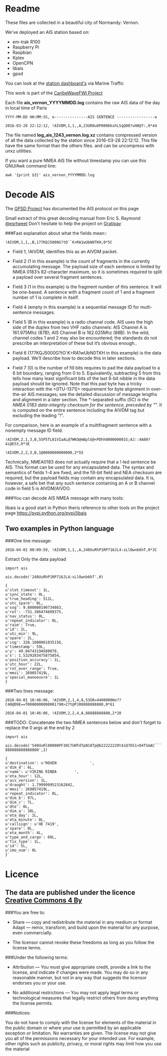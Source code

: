 Readme
======
                                                                                
These files are collected in a beautiful city of Normandy: Vernon.

We've deployed an AIS station based on:

* em-trak R100
* Raspberry Pi
* Raspbian
* Kplex
* OpenCPN
* libais
* gpsd

You can look at the [station dashboard's](http://www.marinetraffic.com/en/ais/details/stations/1243 "Marine Traffic") via Marine Traffic


This work is part of the [CaribeWaveFWI Project](https://github.com/caribewave "CaribeWaveFWI")

Each file **ais_vernon_YYYYMMDD.log** contains the raw AIS data of the day in local time of Paris

`YYYY-MM-DD HH:MM:SS, o---------------AIS SENTENCE -----------------o`

`2016-03-28 22:12:12, !AIVDM,1,1,,A,23GR0u0P0006kshL5qQ00?vH0@7:,0*44`
                                                                              
The file named **log_ais_1243_vernon.log.xz** contains compressed version of all the data collected by the station since 2016-03-28 22:12:12.
This file have the same format than the others files. and can be uncompress with unxz utilities.

If you want a pure NMEA AIS file without timestamp you can use this GNU/Awk command line:

`awk '{print $3}' ais_vernon_YYYYMMDD.log`

Decode AIS
==========

The [GPSD Project](http://catb.org/gpsd/AIVDM.html) has documented the AIS protocol on this page

Small extract of this great decoding manual from Eric S. Raymond [@esrtweet](https://twitter.com/esrtweet "Twitter")
Don't hesitate to help the project on [Gratipay](https://gratipay.com/~esr/)

###Fast explanation about what the fields mean::

`!AIVDM,1,1,,B,177KQJ5000G?tO``K>RA1wUbN0TKH,0*5C`

* Field 1, !AIVDM, identifies this as an AIVDM packet.

* Field 2 (1 in this example) is the count of fragments in the currently accumulating message. The payload size of each sentence is limited by NMEA 0183’s 82-character maximum, so it is sometimes required to split a payload over several fragment sentences.

* Field 3 (1 in this example) is the fragment number of this sentence. It will be one-based. A sentence with a fragment count of 1 and a fragment number of 1 is complete in itself.

* Field 4 (empty in this example) is a sequential message ID for multi-sentence messages.

* Field 5 (B in this example) is a radio channel code. AIS uses the high side of the duplex from two VHF radio channels: AIS Channel A is 161.975Mhz (87B); AIS Channel B is 162.025Mhz (88B). In the wild, channel codes 1 and 2 may also be encountered; the standards do not prescribe an interpretation of these but it’s obvious enough..

* Field 6 (177KQJ5000G?tO`K>RA1wUbN0TKH in this example) is the data payload. We’ll describe how to decode this in later sections.

* Field 7 (0) is the number of fill bits requires to pad the data payload to a 6 bit boundary, ranging from 0 to 5. Equivalently, subtracting 5 from this tells how many least significant bits of the last 6-bit nibble in the data payload should be ignored. Note that this pad byte has a tricky interaction with the <[ITU-1371]> requirement for byte alignment in over-the-air AIS messages; see the detailed discussion of message lengths and alignment in a later section.
The *-separated suffix (*5C) is the NMEA 0183 data-integrity checksum for the sentence, preceded by "*". It is computed on the entire sentence including the AIVDM tag but excluding the leading "!".

For comparison, here is an example of a multifragment sentence with a nonempty message ID field:

`!AIVDM,2,1,3,B,55P5TL01VIaAL@7WKO@mBplU@<PDhh000000001S;AJ::4A80?4i@E53,0*3E`

`!AIVDM,2,2,3,B,1@0000000000000,2*55`

Technically, NMEA0183 does not actually require that a !-led sentence be AIS. This format can be used for any encapsulated data. The syntax and semantics of fields 1-4 are fixed, and the fill-bit field and NEA checksum are required, but the payload fields may contain any encapsulated data.
It is, however, a safe bet that any such sentence containing an A or B channel code in field 5 is AIVDM/AIVDO.
                                                                                                               

###You can decode AIS NMEA message with many tools:

libais is a good start in Python theris reference to other tools on the project page
https://pypi.python.org/pypi/libais

Two examples in Python language
-------------------------------

###One line message:

`2016-04-01 00:09:59, !AIVDM,1,1,,A,240UuRhP1RP716JL4:sLlOwnb6hT,0*3C`

Extract Only the data payload

`import ais`

`ais.decode('240UuRhP1RP716JL4:sLlOwnb6hT',0)`

	{
	u'slot_timeout': 1L,
	u'sync_state': 0L,
	u'true_heading': 511L,
	u'utc_spare': 0L,
	u'sog': 9.800000190734863,
	u'rot': -731.386474609375,
	u'nav_status': 0L,
	u'repeat_indicator': 0L,
	u'raim': True,
	u'id': 2L,
	u'utc_min': 9L,
	u'spare': 2L,
	u'cog': 328.1000061035156,
	u'timestamp': 59L,
	u'y': 49.04743194580078,
	u'x': 1.5329283475875854,
	u'position_accuracy': 1L,
	u'utc_hour': 22L,
	u'rot_over_range': True,
	u'mmsi': 269057419L,
	u'special_manoeuvre': 1L
	}

###Two lines message:

`2016-04-01 10:46:06, !AIVDM,2,1,4,A,53GR=4400000Ho??C40@D9E==T0000000000001?90>27t@PJ08888888888,0*61`

`2016-04-01 10:46:06, !AIVDM,2,2,4,A,88888888880,2*20`


###TODO: Concatenate the two NMEA sentences below and don't forget to replace the 0 args at the end by 2

`import ais`

`ais.decode('540UuRl00000PF3OC7UHTdTpN18Tp@622222220t4iQ7651<04TSmAC```888888888888880',2)`

	{
	u'destination': u'ROUEN               ',
	u'dim_d': 6L,
	u'name': u'VIKING RINDA        ',
	u'eta_hour': 12L,
	u'ais_version': 1L,
	u'draught': 1.7999999523162842,
	u'mmsi': 269057419L,
	u'repeat_indicator': 0L,
	u'dim_b': 97L,
	u'dim_c': 7L,
	u'dte': 0L,
	u'dim_a': 38L,
	u'eta_day': 2L,
	u'eta_minute': 0L,
	u'callsign': u'HE 7419',
	u'spare': 0L,
	u'eta_month': 4L,
	u'type_and_cargo': 60L,
	u'fix_type': 1L,
	u'id': 5L,
	u'imo_num': 0L
	}`

Licence
=======               
                                                                       

The data are published under the licence [Creative Commons 4 By](http://creativecommons.org/licenses/by/4.0/)
-------------------------------------------------------------------------------------------------------------

###You are free to:

*   Share — copy and redistribute the material in any medium or format
   Adapt — remix, transform, and build upon the material
   for any purpose, even commercially.

*   The licensor cannot revoke these freedoms as long as you follow the license terms.

###Under the following terms:

*   Attribution — You must give appropriate credit, provide a link to the license, and indicate if changes were made.
   You may do so in any reasonable manner, but not in any way that suggests the licensor endorses you or your use.

*   No additional restrictions — You may not apply legal terms or technological measures that legally restrict others from doing anything the license permits.

###Notices:

You do not have to comply with the license for elements of the material in the public domain or where your use is permitted by an applicable exception or limitation.
No warranties are given. The license may not give you all of the permissions necessary for your intended use.
For example, other rights such as publicity, privacy, or moral rights may limit how you use the material
